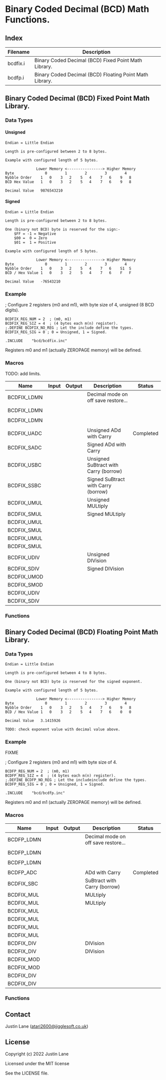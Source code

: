 # Binary Coded Decimal (BCD) Math Functions.

## Index

| Filename  | Description |
|-----------|-------------|
| bcdfix.i  | Binary Coded Decimal (BCD) Fixed Point Math Library. |
| bcdfp.i   | Binary Coded Decimal (BCD) Floating Point Math Library. |


## Binary Coded Decimal (BCD) Fixed Point Math Library.

### Data Types

#### Unsigned

```
Endian = Little Endian

Length is pre-configured between 2 to 8 bytes.

Example with configured length of 5 bytes.

              Lower Memory <----------------> Higher Memory
Byte              0        1        2        3        4
Nybble Order    1   0    3   2    5   4    7   6    9   8
BCD Hex Value   1   0    3   2    5   4    7   6    9   8

Decimal Value   9876543210
```


#### Signed

```
Endian = Little Endian

Length is pre-configured between 2 to 8 bytes.

One (binary not BCD) byte is reserved for the sign:-
    $FF = -1 = Negative
    $00 =  0 = Zero
    $01 =  1 = Positive

Example with configured length of 5 bytes.

              Lower Memory <----------------> Higher Memory
Byte              0        1        2        3        4
Nybble Order    1   0    3   2    5   4    7   6    S1  S
BCD / Hex Value 1   0    3   2    5   4    7   6    F   F

Decimal Value   -76543210
```


### Example 

; Configure 2 registers (m0 and m1), with byte size of 4, unsigned (8 BCD digits).

```
BCDFIX_REG_NUM = 2  ; (m0, m1)
BCDFIX_REG_SIZ = 4  ; (4 bytes each m(n) register).
;.DEFINE BCDFIX_NO_REG ; Let the include define the types.
BCDFIX_REG_SIG = 0 ; 0 = Unsigned, 1 = Signed.

.INCLUDE    "bcd/bcdfix.inc"
```

Registers m0 and m1 (actually ZEROPAGE memory) will be defined.


### Macros

TODO: add limits.

| Name | Input | Output | Description | Status |
|------|-------|--------|-------------|--------|
| BCDFIX_LDMN | | | Decimal mode on off save restore...|
| ||||
| BCDFIX_LDMN | | | |
| ||||
| BCDFIX_LDMN | | | |
| ||||
| BCDFIX_UADC | | | Unsigned ADd with Carry | Completed |
| BCDFIX_SADC | | | Signed ADd with Carry |
| BCDFIX_USBC | | | Unsigned SuBtract with Carry (borrow) |
| BCDFIX_SSBC | | | Signed SuBtract with Carry (borrow) |
| BCDFIX_UMUL | | | Unsigned MULtiply |
| BCDFIX_SMUL | | | Signed MULtiply |
| BCDFIX_UMUL | | | |
| BCDFIX_SMUL | | | |
| BCDFIX_UMUL | | | |
| BCDFIX_SMUL | | | |
| BCDFIX_UDIV | | | Unsigned DIVision |
| BCDFIX_SDIV | | | Signed DIVision |
| BCDFIX_UMOD | | | |
| BCDFIX_SMOD | | | |
| BCDFIX_UDIV | | | |
| BCDFIX_SDIV | | | |



### Functions










## Binary Coded Decimal (BCD) Floating Point Math Library.

### Data Types

```
Endian = Little Endian

Length is pre-configured between 4 to 8 bytes.

One (binary not BCD) byte is reserved for the signed exponent.

Example with configured length of 5 bytes.

              Lower Memory <----------------> Higher Memory
Byte              0        1        2        3        4
Nybble Order    1   0    3   2    5   4    7   6    9   8
BCD / Hex Value 1   0    3   2    5   4    7   6    0   0

Decimal Value   3.1415926

TODO: check exponent value with decimal value above.
```


### Example

FIXME

; Configure 2 registers (m0 and m1) with byte size of 4.

```
BCDFP_REG_NUM = 2  ; (m0, m1)
BCDFP_REG_SIZ = 4  ; (4 bytes each m(n) register).
;.DEFINE BCDFP_NO_REG ; Let the includeinclude define the types.
BCDFP_REG_SIG = 0 ; 0 = Unsigned, 1 = Signed.

.INCLUDE    "bcd/bcdfp.inc"
```

Registers m0 and m1 (actually ZEROPAGE memory) will be defined.


### Macros

| Name | Input | Output | Description | Status |
|------|-------|--------|-------------|--------|
| BCDFP_LDMN | | | Decimal mode on off save restore...|
| ||||
| BCDFP_LDMN | | | |
| ||||
| BCDFP_LDMN | | | |
| ||||
| BCDFP_ADC | | | ADd with Carry | Completed |
| BCDFIX_SBC | | | SuBtract with Carry (borrow) |
| BCDFIX_MUL | | | MULtiply |
| BCDFIX_MUL | | | MULtiply |
| BCDFIX_MUL | | | |
| BCDFIX_MUL | | | |
| BCDFIX_MUL | | | |
| BCDFIX_MUL | | | |
| BCDFIX_DIV | | | DIVision |
| BCDFIX_DIV | | | DIVision |
| BCDFIX_MOD | | | |
| BCDFIX_MOD | | | |
| BCDFIX_DIV | | | |
| BCDFIX_DIV | | | |



### Functions






## Contact

Justin Lane (atari2600@jigglesoft.co.uk)


## License

Copyright (c) 2022 Justin Lane

Licensed under the MIT license

See the LICENSE file.

